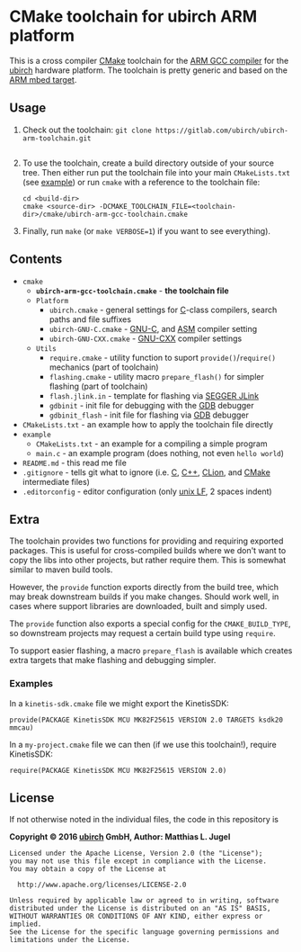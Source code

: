 # CMake toolchain for ubirch ARM platform

This is a cross compiler [CMake](https://cmake.org) toolchain for the
[ARM GCC compiler](https://launchpad.net/gcc-arm-embedded) for the [ubirch](https://ubirch.com/) hardware platform.
The toolchain is pretty generic and based on the [ARM mbed target](https://github.com/ARMmbed/target-mbed-gcc).

## Usage

1. Check out the toolchain:
    `git clone https://gitlab.com/ubirch/ubirch-arm-toolchain.git`
    ```

2. To use the toolchain, create a build directory outside of your source tree. Then either run
   put the toolchain file into your main `CMakeLists.txt` (see [example](CMakeLists.txt)) or run `cmake`
   with a reference to the toolchain file:
    ```
    cd <build-dir>
    cmake <source-dir> -DCMAKE_TOOLCHAIN_FILE=<toolchain-dir>/cmake/ubirch-arm-gcc-toolchain.cmake
    ```

3. Finally, run `make` (or `make VERBOSE=1`) if you want to see everything).

## Contents

- `cmake`
    - __`ubirch-arm-gcc-toolchain.cmake`__ - __the toolchain file__
    - `Platform`
        * `ubirch.cmake` - general settings for [C](https://en.wikipedia.org/wiki/C_(programming_language))-class compilers, search paths and file suffixes
        * `ubirch-GNU-C.cmake` - [GNU-C](https://gcc.gnu.org/), and
          [ASM](https://en.wikipedia.org/wiki/Assembly_language#Assembler) compiler setting
        * `ubirch-GNU-CXX.cmake` - [GNU-CXX](https://gcc.gnu.org/) compiler settings
    - `Utils`
        * `require.cmake` - utility function to suport `provide()`/`require()` mechanics (part of toolchain)
        * `flashing.cmake` - utility macro `prepare_flash()` for simpler flashing (part of toolchain)
        * `flash.jlink.in` - template for flashing via [SEGGER JLink](https://www.segger.com/jlink-debug-probes.html)
        * `gdbinit` - init file for debugging with the [GDB](https://www.gnu.org/software/gdb/) debugger
        * `gdbinit_flash` - init file for flashing via [GDB](https://www.gnu.org/software/gdb/) debugger
- `CMakeLists.txt` - an example how to apply the toolchain file directly
- `example`
    * `CMakeLists.txt` - an example for a compiling a simple program
    * `main.c` - an example program (does nothing, not even `hello world`)
- `README.md` - this read me file
- `.gitignore` - tells git what to ignore (i.e. [C](https://en.wikipedia.org/wiki/C_(programming_language)),
   [C++](https://en.wikipedia.org/wiki/C%2B%2B), [CLion](https://www.jetbrains.com/clion/), and
   [CMake](https://cmake.org) intermediate files)
- `.editorconfig` - editor configuration (only [unix LF](https://en.wikipedia.org/wiki/Newline), 2 spaces indent)

## Extra

The toolchain provides two functions for providing and requiring exported packages. This is useful for cross-compiled
builds where we don't want to copy the libs into other projects, but rather require them. This is somewhat similar
to maven build tools.

However, the `provide` function exports directly from the build tree, which may break downstream builds if you make
changes. Should work well, in cases where support libraries are downloaded, built and simply used.

The `provide` function also exports a special config for the `CMAKE_BUILD_TYPE`, so downstream projects may request
a certain build type using `require`.

To support easier flashing, a macro `prepare_flash` is available which creates extra targets that
make flashing and debugging simpler.

### Examples

In a `kinetis-sdk.cmake` file we might export the KinetisSDK:
```
provide(PACKAGE KinetisSDK MCU MK82F25615 VERSION 2.0 TARGETS ksdk20 mmcau)
```

In a `my-project.cmake` file we can then (if we use this toolchain!), require KinetisSDK:
```
require(PACKAGE KinetisSDK MCU MK82F25615 VERSION 2.0)
```

## License

If not otherwise noted in the individual files, the code in this repository is

__Copyright &copy; 2016 [ubirch](http://ubirch.com) GmbH, Author: Matthias L. Jugel__

```
Licensed under the Apache License, Version 2.0 (the "License");
you may not use this file except in compliance with the License.
You may obtain a copy of the License at

  http://www.apache.org/licenses/LICENSE-2.0

Unless required by applicable law or agreed to in writing, software
distributed under the License is distributed on an "AS IS" BASIS,
WITHOUT WARRANTIES OR CONDITIONS OF ANY KIND, either express or implied.
See the License for the specific language governing permissions and
limitations under the License.
```

